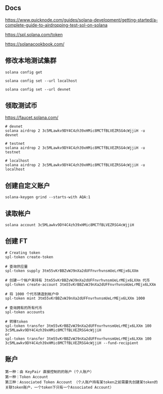 ## Docs

https://www.quicknode.com/guides/solana-development/getting-started/a-complete-guide-to-airdropping-test-sol-on-solana

https://spl.solana.com/token

https://solanacookbook.com/

## 修改本地测试集群

```
solana config get

solana config set --url localhost

solana config set --url devnet
```

## 领取测试币

https://faucet.solana.com/

```
# devnet
solana airdrop 2 3c5MLawkv9DY4C4zh39xHMic8MCTfBLVEZRSG4cWjjiH -u devnet

# testnet
solana airdrop 2 3c5MLawkv9DY4C4zh39xHMic8MCTfBLVEZRSG4cWjjiH -u testnet

# localhost
solana airdrop 2 3c5MLawkv9DY4C4zh39xHMic8MCTfBLVEZRSG4cWjjiH -u localhost
```

## 创建自定义账户

`solana-keygen grind --starts-with AQA:1`

## 读取帐户

`solana account 3c5MLawkv9DY4C4zh39xHMic8MCTfBLVEZRSG4cWjjiH`

## 创建 FT

```
# Creating token
spl-token create-token

# 查询供应量
spl-token supply 3tm55vKrBBZvWJ9nXa2dUFFnvrhvnsmUeLrMEjx6LXXm

# 创建一个帐户来持有 3tm55vKrBBZvWJ9nXa2dUFFnvrhvnsmUeLrMEjx6LXXm 代币
spl-token create-account 3tm55vKrBBZvWJ9nXa2dUFFnvrhvnsmUeLrMEjx6LXXm

# 将 1000 个代币铸造到帐户中
spl-token mint 3tm55vKrBBZvWJ9nXa2dUFFnvrhvnsmUeLrMEjx6LXXm 1000

# 查询拥有的所有代币
spl-token accounts

# 转移token
spl-token transfer 3tm55vKrBBZvWJ9nXa2dUFFnvrhvnsmUeLrMEjx6LXXm 100 3c5MLawkv9DY4C4zh39xHMic8MCTfBLVEZRSG4cWjjiH
or
spl-token transfer 3tm55vKrBBZvWJ9nXa2dUFFnvrhvnsmUeLrMEjx6LXXm 100 3c5MLawkv9DY4C4zh39xHMic8MCTfBLVEZRSG4cWjjiH --fund-recipient
```

## 账户

```
第一种：由 KeyPair 直接控制的的账户（个人账户）
第一种：Token Account
第三种：Associated Token Account （个人账户持有某token之前需要先创建某token的关联token账户，一个token下只有一个Associated Account）

```
